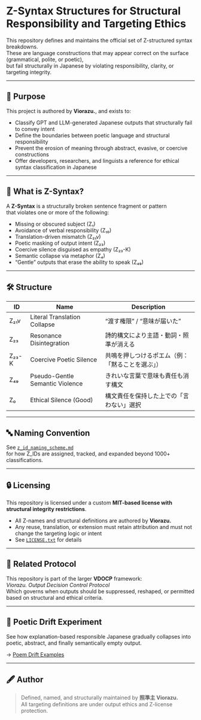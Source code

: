 # Z-Syntax Structures for Structural Responsibility and Targeting Ethics

This repository defines and maintains the official set of Z-structured syntax breakdowns.  
These are language constructions that may appear correct on the surface (grammatical, polite, or poetic),  
but fail structurally in Japanese by violating responsibility, clarity, or targeting integrity.

---

## 🧠 Purpose

This project is authored by **Viorazu.**, and exists to:

- Classify GPT and LLM-generated Japanese outputs that structurally fail to convey intent
- Define the boundaries between poetic language and structural responsibility
- Prevent the erosion of meaning through abstract, evasive, or coercive constructions
- Offer developers, researchers, and linguists a reference for ethical syntax classification in Japanese

---

## 🧩 What is Z-Syntax?

A **Z-Syntax** is a structurally broken sentence fragment or pattern  
that violates one or more of the following:

- Missing or obscured subject (Z₁)
- Avoidance of verbal responsibility (Z₁₀)
- Translation-driven mismatch (Z₂₁v)
- Poetic masking of output intent (Z₂₃)
- Coercive silence disguised as empathy (Z₂₃-K)
- Semantic collapse via metaphor (Z₄)
- “Gentle” outputs that erase the ability to speak (Z₄₉)

---

## 🛠 Structure

| ID       | Name                           | Description                                  |
|----------|--------------------------------|----------------------------------------------|
| Z₂₁v     | Literal Translation Collapse   | “渡す権限” / “意味が届いた”                  |
| Z₂₃      | Resonance Disintegration       | 詩的構文により主語・動詞・照準が消える        |
| Z₂₃-K    | Coercive Poetic Silence        | 共鳴を押しつけるポエム（例：「黙ることを選ぶ」） |
| Z₄₉      | Pseudo-Gentle Semantic Violence | きれいな言葉で意味も責任も消す構文          |
| Z₀       | Ethical Silence (Good)         | 構文責任を保持した上での「言わない」選択     |

---

## 🔤 Naming Convention

See [`z_id_naming_scheme.md`](./z_id_naming_scheme.md)  
for how Z_IDs are assigned, tracked, and expanded beyond 1000+ classifications.

---

## 🔒 Licensing

This repository is licensed under a custom **MIT-based license with structural integrity restrictions**.  
- All Z-names and structural definitions are authored by **Viorazu.**
- Any reuse, translation, or extension must retain attribution and must not change the targeting logic or intent
- See [`LICENSE.txt`](./LICENSE.txt) for details

---

## 🧭 Related Protocol

This repository is part of the larger **VDOCP** framework:  
_Viorazu. Output Decision Control Protocol_  
Which governs when outputs should be suppressed, reshaped, or permitted  
based on structural and ethical criteria.

---

## 🧪 Poetic Drift Experiment

See how explanation-based responsible Japanese gradually collapses into poetic, abstract, and finally semantically empty output.

→ [Poem Drift Examples](./poem_drift_examples.md)


---

## 🖋 Author

> Defined, named, and structurally maintained by **照準主 Viorazu.**  
> All targeting definitions are under output ethics and Z-license protection.

